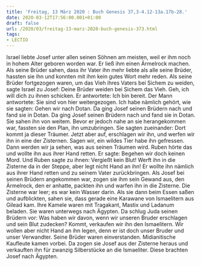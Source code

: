 ```yaml
---
title: 'Freitag, 13 März 2020 : Buch Genesis 37,3-4.12-13a.17b-28.'
date: 2020-03-12T17:56:00.001+01:00
draft: false
url: /2020/03/freitag-13-marz-2020-buch-genesis-373.html
tags: 
- LECTIO
---
```


Israel liebte Josef unter allen seinen Söhnen am meisten, weil er ihm noch in hohem Alter geboren worden war. Er ließ ihm einen Ärmelrock machen. Als seine Brüder sahen, dass ihr Vater ihn mehr liebte als alle seine Brüder, hassten sie ihn und konnten mit ihm kein gutes Wort mehr reden. Als seine Brüder fortgezogen waren, um das Vieh ihres Vaters bei Sichem zu weiden, sagte Israel zu Josef: Deine Brüder weiden bei Sichem das Vieh. Geh, ich will dich zu ihnen schicken. Er antwortete: Ich bin bereit. Der Mann antwortete: Sie sind von hier weitergezogen. Ich habe nämlich gehört, wie sie sagten: Gehen wir nach Dotan. Da ging Josef seinen Brüdern nach und fand sie in Dotan. Da ging Josef seinen Brüdern nach und fand sie in Dotan. Sie sahen ihn von weitem. Bevor er jedoch nahe an sie herangekommen war, fassten sie den Plan, ihn umzubringen. Sie sagten zueinander: Dort kommt ja dieser Träumer. Jetzt aber auf, erschlagen wir ihn, und werfen wir ihn in eine der Zisternen. Sagen wir, ein wildes Tier habe ihn gefressen. Dann werden wir ja sehen, was aus seinen Träumen wird. Ruben hörte das und wollte ihn aus ihrer Hand retten. Er sagte: Begehen wir doch keinen Mord. Und Ruben sagte zu ihnen: Vergießt kein Blut! Werft ihn in die Zisterne da in der Steppe, aber legt nicht Hand an ihn! Er wollte ihn nämlich aus ihrer Hand retten und zu seinem Vater zurückbringen. Als Josef bei seinen Brüdern angekommen war, zogen sie ihm sein Gewand aus, den Ärmelrock, den er anhatte, packten ihn und warfen ihn in die Zisterne. Die Zisterne war leer; es war kein Wasser darin. Als sie dann beim Essen saßen und aufblickten, sahen sie, dass gerade eine Karawane von Ismaelitern aus Gilead kam. Ihre Kamele waren mit Tragakant, Mastix und Ladanum beladen. Sie waren unterwegs nach Ägypten. Da schlug Juda seinen Brüdern vor: Was haben wir davon, wenn wir unseren Bruder erschlagen und sein Blut zudecken? Kommt, verkaufen wir ihn den Ismaelitern. Wir wollen aber nicht Hand an ihn legen, denn er ist doch unser Bruder und unser Verwandter. Seine Brüder waren einverstanden. Midianitische Kaufleute kamen vorbei. Da zogen sie Josef aus der Zisterne heraus und verkauften ihn für zwanzig Silberstücke an die Ismaeliter. Diese brachten Josef nach Ägypten.